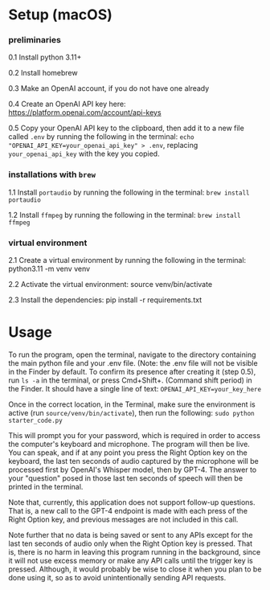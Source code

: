 # Setup (macOS)

### preliminaries

0.1 Install python 3.11+  

0.2 Install homebrew

0.3 Make an OpenAI account, if you do not have one already

0.4 Create an OpenAI API key here: https://platform.openai.com/account/api-keys

0.5 Copy your OpenAI API key to the clipboard, then add it to a new file called `.env` by running the following in the terminal: `echo "OPENAI_API_KEY=your_openai_api_key" > .env`, replacing `your_openai_api_key` with the key you copied.

### installations with `brew`

1.1 Install `portaudio` by running the following in the terminal: `brew install portaudio`  

1.2 Install `ffmpeg` by running the following in the terminal: `brew install ffmpeg`  

### virtual environment

2.1 Create a virtual environment by running the following in the terminal: python3.11 -m venv venv

2.2 Activate the virtual environment: source venv/bin/activate

2.3 Install the dependencies: pip install -r requirements.txt

# Usage

To run the program, open the terminal, navigate to the directory containing 
the main python file and your .env file. (Note: the .env file will not be 
visible in the Finder by default. To confirm its presence after creating 
it (step 0.5), run `ls -a` in the terminal, or press Cmd+Shift+. (Command 
shift period) in the Finder. It should have a single line of text: 
`OPENAI_API_KEY=your_key_here`

Once in the correct location, in the Terminal, make sure the environment is active (run `source/venv/bin/activate`), then run the following: `sudo python starter_code.py`

This will prompt you for your password, which is required in order to access the computer's keyboard and microphone. The program will then be live. You can speak, and if at any point you press the Right Option key on the keyboard, the last ten seconds of audio captured by the microphone will be processed first by OpenAI's Whisper model, then by GPT-4. The answer to your "question" posed in those last ten seconds of speech will then be printed in the terminal.

Note that, currently, this application does not support follow-up questions. That is, a new call to the GPT-4 endpoint is made with each press of the Right Option key, and previous messages are not included in this call. 

Note further that no data is being saved or sent to any APIs except for the last ten seconds of audio only when the Right Option key is pressed. That is, there is no harm in leaving this program running in the background, since it will not use excess memory or make any API calls until the trigger key is pressed. Although, it would probably be wise to close it when you plan to be done using it, so as to avoid unintentionally sending API requests.
